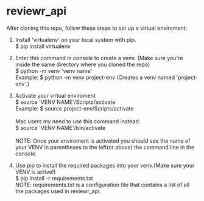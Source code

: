 # reviewr_api
  After cloning this repo, follow these steps to set up a virtual enviroment:<br/>
  
  1) Install 'virtualenv' on your local system with pip.<br/>
    $ pip install virtualenv<br/>
    
  2) Enter this command in console to create a venv. (Make sure you're inside the same directory where you cloned the repo)<br/>
    $ python -m venv 'venv name'<br/>
    Example: $ python -m venv project-env (Creates a venv named 'project-env'.)<br/>
    
  3) Activate your virtual enviroment<br/>
    $ source 'VENV NAME'/Scripts/activate<br/>
    Example: $ source project-env/Scripts/activate<br/>
    <br/>
    Mac users my need to use this command instead:<br/>
    $ source 'VENV NAME'/bin/activate<br/>
    <br/>
    NOTE: Once your enviroment is activated you should see the name of your VENV in parentheses to the left(or above) the command line in the console.<br/>
   
   4) Use pip to install the required packages into your venv.(Make sure your VENV is active!)<br/>
    $ pip install -r requirements.txt<br/>
    NOTE: requirements.txt is a configuration file that contains a list of all the packages used in reviewr_api.<br/>
   
    
    
  
  
  

	
	
  
	
	
	
	
